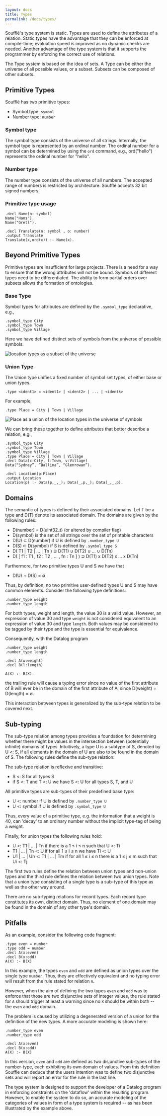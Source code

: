 ```yaml
---
layout: docs
title: Types
permalink: /docs/types/
---
```

Soufflé's type system is static.
Types are used to define the attributes of a relation.
Static types have the advantage that they can be enforced at compile-time; evaluation speed is improved as no dynamic checks are needed.
Another advantage of the type system is that it supports the programmer by enforcing the correct use of relations.

The Type system is based on the idea of sets.
A Type can be either the universe of all possible values, or a subset.
Subsets can be composed of other subsets.

## Primitive Types
Soufflé has two primitive types:
* Symbol type: `symbol`
* Number type: `number`

### Symbol type
The symbol type consists of the universe of all strings.
Internally, the symbol type is represented by an ordinal number.
The ordinal number for a symbol can be determined by using the `ord` command, e.g., ord("hello") represents the ordinal number for "hello".

### Number type
The number type consists of the universe of all numbers.
The accepted range of numbers is restricted by architecture.
Soufflé accepts 32 bit signed numbers.

### Primitive type usage
```
.decl Name(n: symbol) 
Name("Hans").
Name("Gretl").

.decl Translate(n: symbol , o: number)
.output Translate
Translate(x,ord(x)) :- Name(x).
```
## Beyond Primitive Types
Primitive types are insufficient for large projects.
There is a need for a way to ensure that the wrong attributes will not be bound.
Symbols of different types need to be differentiated.
The ability to form partial orders over subsets allows the formation of ontologies.

### Base Type
Symbol types for attributes are defined by the `.symbol_type` declarative, e.g.,
```
.symbol_type City
.symbol_type Town
.symbol_type Village
```
Here we have defined distinct sets of symbols from the universe of possible symbols.

![location types as a subset of the universe](http://souffle-lang.org/img/universe_symbol_base.svg)
### Union Type
The Union type unifies a fixed number of symbol set types, of either base or union types.
```
.type <ident1> = <ident1> | <ident2> | ... | <identk>
```
For example,
```
.type Place = City | Town | Village
```
![Place as a union of the location types in the universe of symbols](http://souffle-lang.org/img/universe_symbol_place.svg)

We can bring these together to define attributes that better describe a relation, e.g.,
```
.symbol_type City
.symbol_type Town
.symbol_type Village
.type Place = City | Town | Village
.decl Data(c:City, t:Town, v:Village) 
Data(“Sydney”, ”Ballina”, “Glenrowan”).

.decl Location(p:Place)
.output Location
Location(p) :- Data(p,_,_); Data(_,p,_); Data(_,_,p).
```
## Domains

The semantic of types is defined by their associated domains. Let T be a type and D(T) denote its associated domain. The domains are given by the following rules:

* D(number) = D(uint32_t) (or altered by compiler flag)
* D(symbol) is the set of all strings over the set of printable characters
* D(U) ⊂ D(number) if U is defined by `.number_type U`
* D(S) ⊂ D(symbol) if S is defined by `.symbol_type S`
* D( T1 | T2 | ... | Tn ) ⊇ D(T1) ∪ D(T2) ∪ ... ∪ D(Tn)
* D( [ f1 : T1 , f2 : T2 , ... , fn : Tn ] ) ⊇ D(T1) x D(T2) x ... x D(Tn)

Furthermore, for two primitive types U and S we have that

* D(U) ∩ D(S) = ∅

Thus, by definition, no two primitive user-defined types U and S may have common elements. Consider the following type definitions:
```
.number_type weight
.number_type length
```
For both types, weight and length, the value 30 is a valid value. However, an expression of value 30 and type `weight` is not considered equivalent to an expression of value 30 and type `length`. Both values may be considered to be tagged by their type and the type is essential for equivalence.

Consequently, with the Datalog program
```
.number_type weight
.number_type length

.decl A(w:weight)
.decl B(l:length)

A(X) :- B(X).
```
the trailing rule will cause a typing error since no value of the first attribute of B will ever be in the domain of the first attribute of A, since D(weight) ∩ D(length) = ∅.

This interaction between types is generalized by the sub-type relation to be covered next.


## Sub-typing

The sub-type relation among types provides a foundation for determining whether there might be values in the intersection between (potentially infinite) domains of types. Intuitively, a type U is a subtype of S, denoted by U <: S, if all elements in the domain of U are also to be found in the domain of S. The following rules define the sub-type relation:

The sub-type relation is reflexive and transitive:
* S <: S for all types S
* if S <: T and T <: U we have S <: U for all types S, T, and U

All primitive types are sub-types of their predefined base type:
* U <: number if U is defined by `.number_type U`
* U <: symbol if U is defined by `.symbol_type U`

Thus, every value of a primitive type, e.g. the information that a weight is 40, can 'decay' to an ordinary number without the implicit type-tag of being a weight.

Finally, for union types the following rules hold:
* U <: T1 | ... | Tn if there is a 1 ≤ i ≤ n such that U <: Ti
* T1 | ... | Tn <: U if for all 1 ≤ i ≤ n we have Ti <: U
* U1 | ... | Un <: T1 | ... | Tm  if for all 1 ≤ i ≤ n there is a 1 ≤ j ≤ m such that Ui <: Tj

The first two rules define the relation between union types and non-union types and the third rule defines the relation between two union types. Note that a union type consisting of a single type is a sub-type of this type as well as the other way around.

There are no sub-typing relations for record types. Each record type constitutes its own, distinct domain. Thus, no element of one domain may be found in the domain of any other type's domain.

## Pitfalls

As an example, consider the following code fragment:
```
.type even = number
.type odd = number
.decl A(x:even)
.decl B(x:odd)
A(X) :- B(X)
```
In this example, the types `even` and `odd` are defined as union types over the single type `number`. Thus, they are effectively equivalent and no typing error will result from the rule stated for relation `A`.

However, when the aim of defining the two types `even` and `odd` was to enforce that those are two disjunctive sets of integer values, the rule stated for `A` should trigger at least a warning since no `X` should be within both -- the `even` and `odd` domain.

The problem is caused by utilizing a degenerated version of a union for the definition of the new types. A more accurate modeling is shown here:
```
.number_type even
.number_type odd

.decl A(x:even)
.decl B(x:odd)
A(X) :- B(X)
```
In this version, `even` and `odd` are defined as two disjunctive sub-types of the number-type, each exhibiting its own domain of values. From this definition Souffle can deduce that the users intention was to define two disjunctive sets and will report an error for the rule in the last line.

The type system is designed to support the developer of a Datalog program in enforcing constraints on the 'dataflow' within the resulting program. However, to enable the system to do so, an accurate modeling of the categories of values in form of a type system is required -- as has been illustrated by the example above.
